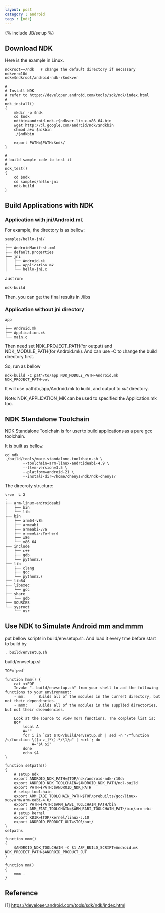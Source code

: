 ```yaml
---
layout: post
category : android
tags : [ndk]
---
```

{% include JB/setup %}

## Download NDK

Here is the example in Linux.

	ndkroot=~/ndk   # change the default directory if necessary
	ndkver=10d
	ndk=$ndkroot/android-ndk-r$ndkver

	#
	# Install NDK
	# refer to https://developer.android.com/tools/sdk/ndk/index.html
	#
	ndk_install()
	{
		mkdir -p $ndk
		cd $ndk
		ndkbin=android-ndk-r$ndkver-linux-x86_64.bin
		wget http://dl.google.com/android/ndk/$ndkbin
		chmod a+x $ndkbin
		./$ndkbin

		export PATH=$PATH:$ndk/
	}

	#
	# build sample code to test it
	#
	ndk_test()
	{
		cd $ndk
		cd samples/hello-jni
		ndk-build
	}

## Build Applications with NDK

### Application with jni/Android.mk

For example, the directory is as bellow:

	samples/hello-jni/
	.
	├── AndroidManifest.xml
	├── default.properties
	├── jni
	│   ├── Android.mk
	│   ├── Application.mk
	│   └── hello-jni.c

Just run:

	ndk-build

Then, you can get the final results in
	./libs

### Application without jni directory

	app
	.
	├── Android.mk
	├── Application.mk
	└── main.c

Then need set NDK_PROJECT_PATH(for output) and NDK_MODULE_PATH(for Android.mk).
And can use -C to change the build directory first.

So, run as bellow:

	ndk-build -C path/to/app NDK_MODULE_PATH=Android.mk NDK_PROJECT_PATH=out

It will use path/to/app/Android.mk to build, and output to *out* directory.

Note: NDK_APPLICATION_MK can be used to specified the Application.mk too.

## NDK Standalone Toolchain

NDK Standalone Toolchain is for user to build applications as a pure gcc
toolchain.

It is built as bellow.

	cd ndk
	./build/tools/make-standalone-toolchain.sh \
			--toolchain=arm-linux-androideabi-4.9 \
			--llvm-version=3.5 \
			--platform=android-21 \
			--install-dir=/home/chenys/ndk/ndk-chenys/

The direcroty structure:

	tree -L 2
	.
	├── arm-linux-androideabi
	│   ├── bin
	│   └── lib
	├── bin
	│   ├── arm64-v8a
	│   ├── armeabi
	│   ├── armeabi-v7a
	│   ├── armeabi-v7a-hard
	│   ├── x86
	│   └── x86_64
	├── include
	│   ├── c++
	│   ├── gdb
	│   └── python2.7
	├── lib
	│   ├── clang
	│   ├── gcc
	│   └── python2.7
	├── lib64
	├── libexec
	│   └── gcc
	├── share
	│   └── gdb
	├── SOURCES
	└── sysroot
	    └── usr

## Use NDK to Simulate Android mm and mmm

put bellow scripts in build/envsetup.sh. And load it every time before start to build by

	. build/envsetup.sh

build/envsetup.sh

	TOP=`pwd`
	
	function hmm() {
		cat <<EOF
		Invoke ". build/envsetup.sh" from your shell to add the following functions to your environment:
		- mm:      Builds all of the modules in the current directory, but not their dependencies.
		- mmm:     Builds all of the modules in the supplied directories, but not their dependencies.

		Look at the source to view more functions. The complete list is:
		EOF
			local A
			A=""
			for i in `cat $TOP/build/envsetup.sh | sed -n "/^function /s/function \([a-z_]*\).*/\1/p" | sort`; do
				A="$A $i"
			done
			echo $A
	}
	
	function setpaths()
	{
		# setup ndk
		export ANDROID_NDK_PATH=$TOP/ndk/android-ndk-r10d/
		export ANDROID_NDK_TOOLCHAIN=$ANDROID_NDK_PATH/ndk-build
		export PATH=$PATH:$ANDROID_NDK_PATH
		# setup toolchain
		export ARM_EABI_TOOLCHAIN_PATH=$TOP/prebuilts/gcc/linux-x86/arm/arm-eabi-4.6/
		export PATH=$PATH:$ARM_EABI_TOOLCHAIN_PATH/bin
		export ARM_EABI_TOOLCHAIN=$ARM_EABI_TOOLCHAIN_PATH/bin/arm-ebi-
		# setup kernel
		export KDIR=$TOP/kernel/linux-3.10
		export ANDROID_PRODUCT_OUT=$TOP/out/
	}
	setpaths
	
	function mmm()
	{
		$ANDROID_NDK_TOOLCHAIN -C $1 APP_BUILD_SCRIPT=Android.mk NDK_PROJECT_PATH=$ANDROID_PRODUCT_OUT
	}
	
	function mm()
	{
		mmm .
	}

## Reference

[1] https://developer.android.com/tools/sdk/ndk/index.html
